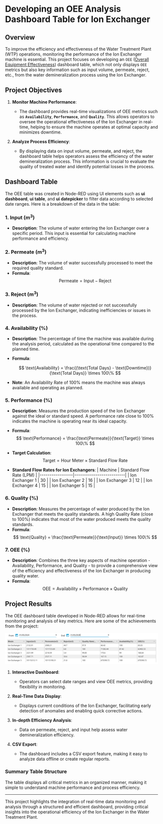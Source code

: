 # Developing an OEE Analysis Dashboard Table for Ion Exchanger

## Overview

To improve the efficiency and effectiveness of the Water Treatment Plant (WTP) operations, monitoring the performance of the Ion Exchanger machine is essential. This project focuses on developing an `OEE` ([Overall Equipment Effectiveness](https://accurate.id/marketing-manajemen/oee-adalah/)) dashboard table, which not only displays `OEE` metrics but also key information such as input volume, permeate, reject, etc., from the water demineralization process using the Ion Exchanger.

## Project Objectives

1. **Monitor Machine Performance**:
   - The dashboard provides real-time visualizations of OEE metrics such as **`Availability`**, **`Performance`**, and **`Quality`**. This allows operators to oversee the operational effectiveness of the Ion Exchanger in real-time, helping to ensure the machine operates at optimal capacity and minimizes downtime.

2. **Analyze Process Efficiency**:
   - By displaying data on input volume, permeate, and reject, the dashboard table helps operators assess the efficiency of the water demineralization process. This information is crucial to evaluate the quality of treated water and identify potential losses in the process.

## Dashboard Table

The OEE table was created in Node-RED using UI elements such as **ui dashboard**, **ui table**, and **ui datepicker** to filter data according to selected date ranges. Here is a breakdown of the data in the table:

### 1. Input (m<sup>3</sup>)
   - **Description**: The volume of water entering the Ion Exchanger over a specific period. This input is essential for calculating machine performance and efficiency.

### 2. Permeate (m<sup>3</sup>)
   - **Description**: The volume of water successfully processed to meet the required quality standard.
   - **Formula**: 
     $$ \text{Permeate} = \text{Input} - \text{Reject} $$

### 3. Reject (m<sup>3</sup>)
   - **Description**: The volume of water rejected or not successfully processed by the Ion Exchanger, indicating inefficiencies or issues in the process.

### 4. Availability (%)
   - **Description**: The percentage of time the machine was available during the analysis period, calculated as the operational time compared to the planned time.
   - **Formula**:
    
     $$ \text{Availability} = \frac{(\text{Total Days} - \text{Downtime})}{\text{Total Days}} \times 100\% $$

   - **Note**: An Availability Rate of 100% means the machine was always available and operating as planned.

### 5. Performance (%)
   - **Description**: Measures the production speed of the Ion Exchanger against the ideal or standard speed. A performance rate close to 100% indicates the machine is operating near its ideal capacity.

   - **Formula**:
     $$ \text{Performance} = \frac{\text{Permeate}}{\text{Target}} \times 100\% $$

   - **Target Calculation**:
     $$ \text{Target} = \text{Hour Meter} \times \text{Standard Flow Rate} $$

   - **Standard Flow Rates for Ion Exchangers**:
     | Machine         | Standard Flow Rate (LPM) |
     |-----------------|--------------------------|
     | Ion Exchanger 1 | 30                       |
     | Ion Exchanger 2 | 16                       |
     | Ion Exchanger 3 | 12                       |
     | Ion Exchanger 4 | 15                       |
     | Ion Exchanger 5 | 15                       |

### 6. Quality (%)
   - **Description**: Measures the percentage of water produced by the Ion Exchanger that meets the quality standards. A high Quality Rate (close to 100%) indicates that most of the water produced meets the quality standards.
   - **Formula**:
     $$ \text{Quality} = \frac{\text{Permeate}}{\text{Input}} \times 100\% $$

### 7. OEE (%)
   - **Description**: Combines the three key aspects of machine operation - Availability, Performance, and Quality - to provide a comprehensive view of the efficiency and effectiveness of the Ion Exchanger in producing quality water.
   - **Formula**:
     $$ \text{OEE} = \text{Availability} \times \text{Performance} \times \text{Quality} $$

## Project Results

The OEE dashboard table developed in Node-RED allows for real-time monitoring and analysis of key metrics. Here are some of the achievements from the project:

![Table OEE Dashboard](documentation/oee_table.png)

1. **Interactive Dashboard**:
   - Operators can select date ranges and view OEE metrics, providing flexibility in monitoring.

2. **Real-Time Data Display**:
   - Displays current conditions of the Ion Exchanger, facilitating early detection of anomalies and enabling quick corrective actions.

3. **In-depth Efficiency Analysis**:
   - Data on permeate, reject, and input help assess water demineralization efficiency.

4. **CSV Export**:
   - The dashboard includes a CSV export feature, making it easy to analyze data offline or create regular reports.

### Summary Table Structure

The table displays all critical metrics in an organized manner, making it simple to understand machine performance and process efficiency.

---

This project highlights the integration of real-time data monitoring and analysis through a structured and efficient dashboard, providing critical insights into the operational efficiency of the Ion Exchanger in the Water Treatment Plant.

